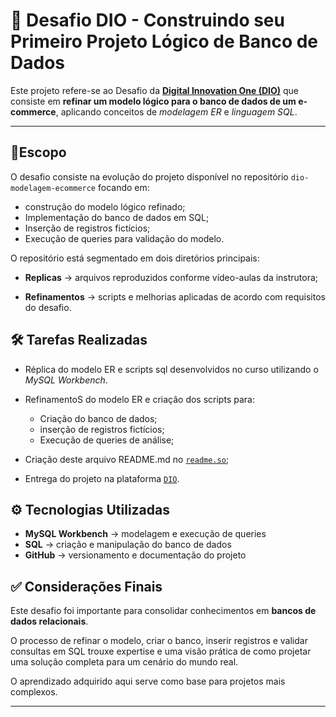 # 🚀 Desafio DIO - Construindo seu Primeiro Projeto Lógico de Banco de Dados

Este projeto refere-se ao Desafio da **[Digital Innovation One (DIO)](https://web.dio.me/home)** que consiste em **refinar um modelo lógico para o banco de dados de um e-commerce**, aplicando conceitos de *modelagem ER* e *linguagem SQL*.

---

## 📜Escopo

O desafio consiste na evolução do projeto disponível no repositório `dio-modelagem-ecommerce` focando em:

  - construção do modelo lógico refinado;
  - Implementação do banco de dados em SQL;
  - Inserção de registros fictícios;
  - Execução de queries para validação do modelo.

O repositório está segmentado em dois diretórios principais:

  - **Replicas** -> arquivos reproduzidos conforme vídeo-aulas da instrutora;

  - **Refinamentos** -> scripts e melhorias aplicadas de acordo com requisitos do desafio.

## 🛠️ Tarefas Realizadas

  - Réplica do modelo ER e scripts sql desenvolvidos no curso utilizando o *MySQL Workbench*.

  - RefinamentoS do modelo ER e criação dos scripts para:
    - Criação do banco de dados;
    - inserção de registros fictícios;
    - Execução de queries de análise;

  - Criação deste arquivo README.md no [`readme.so`](https://readme.so/pt/editor);

  - Entrega do projeto na plataforma [`DIO`](https://web.dio.me/home).

## ⚙ Tecnologias Utilizadas

- **MySQL Workbench** -> modelagem e execução de queries
- **SQL** -> criação e manipulação do banco de dados
- **GitHub** -> versionamento e documentação do projeto


## ✅ Considerações Finais

Este desafio foi importante para consolidar conhecimentos em **bancos de dados relacionais**.

O processo de refinar o modelo, criar o banco, inserir registros e validar consultas em SQL trouxe expertise e uma visão prática de como projetar uma solução completa para um cenário do mundo real.

O aprendizado adquirido aqui serve como base para projetos mais complexos.
 
---
